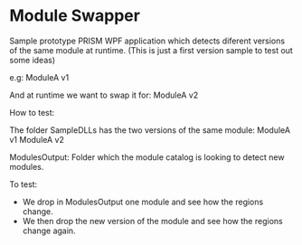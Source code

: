 # Module Swapper

Sample prototype PRISM WPF application which detects diferent versions of the same module at runtime.
(This is just a first version sample to test out some ideas)

e.g:
ModuleA v1

And at runtime we want to swap it for:
ModuleA v2


How to test:

The folder SampleDLLs has the two versions of the same module:
ModuleA v1
ModuleA v2


ModulesOutput: Folder which the module catalog is looking to detect new modules.

To test:
- We drop in ModulesOutput one module and see how the regions change.
- We then drop the new version of the module and see how the regions change again.
